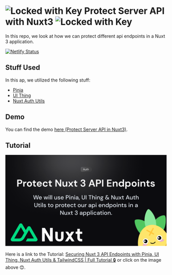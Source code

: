 # <img src="https://raw.githubusercontent.com/Tarikul-Islam-Anik/Animated-Fluent-Emojis/master/Emojis/Objects/Locked%20with%20Key.png" alt="Locked with Key" width="25" height="25" /> Protect Server API with Nuxt3 <img src="https://raw.githubusercontent.com/Tarikul-Islam-Anik/Animated-Fluent-Emojis/master/Emojis/Objects/Locked%20with%20Key.png" alt="Locked with Key" width="25" height="25" />

In this repo, we look at how we can protect different api endpoints in a Nuxt 3 application.

[![Netlify Status](https://api.netlify.com/api/v1/badges/a6a8833a-c94a-43c2-9470-817f54054f48/deploy-status)](https://app.netlify.com/sites/protect-server-api-nuxt3/deploys)

## Stuff Used

In this ap, we utilized the following stuff:

- [Pinia](https://pinia.vuejs.org/ssr/nuxt.html)
- [UI Thing](https://ui-thing.behonbaker.com/getting-started/introduction)
- [Nuxt Auth Utils](https://github.com/atinux/nuxt-auth-utils?tab=readme-ov-file#nuxt-auth-utils)

## Demo

You can find the demo [here (Protect Server API in Nuxt3)](protect-server-api-nuxt3.netlify.app).

## Tutorial

[![Social image](/public/social.png)](https://youtu.be/lBr4V_3j8kI)

Here is a link to the Tutorial: [Securing Nuxt 3 API Endpoints with Pinia, UI Thing, Nuxt Auth Utils & TailwindCSS | Full Tutorial 🔒](https://youtu.be/lBr4V_3j8kI) or click on the image above 😊.
